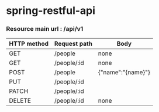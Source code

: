 # spring-restful-api

### Resource main url : /api/v1

| HTTP method | Request path | Body |
| ----------- | ------------ | ---- |
| GET         | /people      | none |
| GET         | /people/:id  | none | 
| POST        | /people      | {"name":"{name}"}|
| PUT         | /people/:id  |      |
| PATCH       | /people/:id  |      |
| DELETE      | /people/:id  | none |
